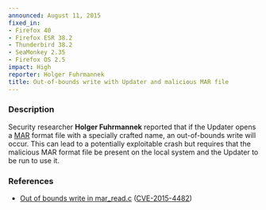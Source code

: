 ```yaml
---
announced: August 11, 2015
fixed_in:
- Firefox 40
- Firefox ESR 38.2
- Thunderbird 38.2
- SeaMonkey 2.35
- Firefox OS 2.5
impact: High
reporter: Holger Fuhrmannek
title: Out-of-bounds write with Updater and malicious MAR file
---
```


<h3>Description</h3>

<p>Security researcher <strong>Holger Fuhrmannek</strong> reported that if the
Updater opens a <a href="https://wiki.mozilla.org/Software_Update:MAR">MAR</a>
format file with a specially crafted name, an out-of-bounds write will occur.
This can lead to a potentially exploitable crash but requires that the malicious
MAR format file be present on the local system and the Updater to be
run to use it. 
</p>

<h3>References</h3>

<ul>
  <li><a href="https://bugzilla.mozilla.org/show_bug.cgi?id=1184500">
       Out of bounds write in mar_read.c</a>
(<a href="http://cve.mitre.org/cgi-bin/cvename.cgi?name=CVE-2015-4482"
class="ex-ref">CVE-2015-4482</a>)</li>
</ul>



